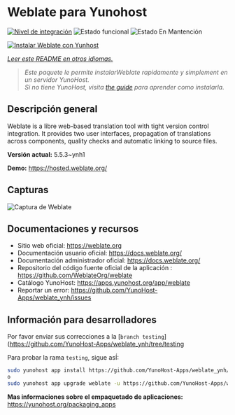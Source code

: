 <!--
Este archivo README esta generado automaticamente<https://github.com/YunoHost/apps/tree/master/tools/readme_generator>
No se debe editar a mano.
-->

# Weblate para Yunohost

[![Nivel de integración](https://dash.yunohost.org/integration/weblate.svg)](https://dash.yunohost.org/appci/app/weblate) ![Estado funcional](https://ci-apps.yunohost.org/ci/badges/weblate.status.svg) ![Estado En Mantención](https://ci-apps.yunohost.org/ci/badges/weblate.maintain.svg)

[![Instalar Weblate con Yunhost](https://install-app.yunohost.org/install-with-yunohost.svg)](https://install-app.yunohost.org/?app=weblate)

*[Leer este README en otros idiomas.](./ALL_README.md)*

> *Este paquete le permite instalarWeblate rapidamente y simplement en un servidor YunoHost.*  
> *Si no tiene YunoHost, visita [the guide](https://yunohost.org/install) para aprender como instalarla.*

## Descripción general

Weblate is a libre web-based translation tool with tight version control integration. It provides two user interfaces, propagation of translations across components, quality checks and automatic linking to source files.

**Versión actual:** 5.5.3~ynh1

**Demo:** <https://hosted.weblate.org/>

## Capturas

![Captura de Weblate](./doc/screenshots/BigScreenshot.png)

## Documentaciones y recursos

- Sitio web oficial: <https://weblate.org>
- Documentación usuario oficial: <https://docs.weblate.org/>
- Documentación administrador oficial: <https://docs.weblate.org/>
- Repositorio del código fuente oficial de la aplicación : <https://github.com/WeblateOrg/weblate>
- Catálogo YunoHost: <https://apps.yunohost.org/app/weblate>
- Reportar un error: <https://github.com/YunoHost-Apps/weblate_ynh/issues>

## Información para desarrolladores

Por favor enviar sus correcciones a la [`branch testing`](https://github.com/YunoHost-Apps/weblate_ynh/tree/testing

Para probar la rama `testing`, sigue asÍ:

```bash
sudo yunohost app install https://github.com/YunoHost-Apps/weblate_ynh/tree/testing --debug
o
sudo yunohost app upgrade weblate -u https://github.com/YunoHost-Apps/weblate_ynh/tree/testing --debug
```

**Mas informaciones sobre el empaquetado de aplicaciones:** <https://yunohost.org/packaging_apps>
